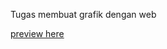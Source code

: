 
Tugas membuat grafik dengan web

<a href="jovianreynaldo.github.io/GMAT_Grafik"> preview here </a>

